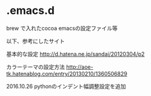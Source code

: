 # .emacs.d
brew で入れたcocoa emacsの設定ファイル等

以下、参考にしたサイト

基本的な設定
http://d.hatena.ne.jp/sandai/20120304/p2

カラーテーマの設定方法
http://aoe-tk.hatenablog.com/entry/20130210/1360506829


2016.10.26
  pythonのインデント幅調整設定を追加